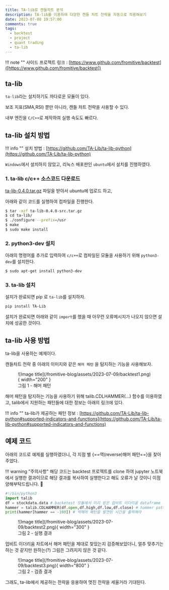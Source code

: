```yaml
---
title: TA-lib로 캔들차트 분석
description: TA-lib를 이용하여 다양한 캔들 차트 전략을 자동으로 적용해보기
date: 2023-07-08 19:57:00
comments: true
tags:
  - backtest
  - project
  - quant trading
  - ta-lib
---
```


!!! note ""
    사이드 프로젝트 링크 : [https://www.github.com/fromitive/backtest]([https://www.github.com/fromitive/backtest])

## ta-lib

`ta-lib`라는 설치하기도 까다로운 모듈이 있다.

보조 지표(SMA,RSI) 뿐만 아니라, 캔들 차트 전략을 사용할 수 있다.

내부 엔진을 `C/C++`로 제작하여 실행 속도도 빠르다.


## ta-lib 설치 방법

!!! info ""
    설치 방법 : [https://github.com/TA-Lib/ta-lib-python](https://github.com/TA-Lib/ta-lib-python)

`Windows`에서 설치하지 않았고, 리눅스 배포판인 `ubuntu`에서 설치를 진행하였다.

### 1. ta-lib c/c++ 소스코드 다운로드

[ta-lib-0.4.0.tar.gz](http://prdownloads.sourceforge.net/ta-lib/ta-lib-0.4.0-src.tar.gz) 파일을 받아서 ubuntu에 업로드 하고,

아래와 같이 코드를 실행하여 컴파일을 진행한다.

``` bash
$ tar -xzf ta-lib-0.4.0-src.tar.gz
$ cd ta-lib/
$ ./configure --prefix=/usr
$ make
$ sudo make install
```

### 2. python3-dev 설치
아래의 명령어를 추가로 입력하여 `c/c++`로 컴파일된 모듈을 사용하기 위해 `python3-dev`를 설치한다.

``` bash
$ sudo apt-get install python3-dev
```

### 3. ta-lib 설치
설치가 완료되면 pip 로 `ta-lib`를 설치하자.

``` bash
pip install TA-Lib
```

설치가 완료되면 아래와 같이 `import`를 했을 때 아무런 오류메시지가 나오지 않으면 설치에 성공한 것이다.


## ta-lib 사용 방법

ta-lib을 사용하는 예제이다.

캔들차트 전략 중 아래의 이미지와 같은 `해머 패턴` 을 탐지하는 기능을 사용해보자.

<figure markdown>
  ![Image title](/fromitive-blog/assets/2023-07-09/backtest1.png){ width="200" }
  <figcaption>그림 1 - 해머 패턴</figcaption>
</figure>

 
해머 패턴을 탐지하는 기능을 사용하기 위해 talib.CDLHAMMER(...) 함수를 이용하였고, talib에서 지원하는 패턴들에 대한 정보는 아래의 링크에 있다.

!!! info ""
    ta-lib가 제공하는 패턴 정보 : [https://github.com/TA-Lib/ta-lib-python#supported-indicators-and-functions](https://github.com/TA-Lib/ta-lib-python#supported-indicators-and-functions)

## 예제 코드

아래의 코드로 예제를 실행하였더니, 각 지점 별 {==역(reverse)해머 패턴==}을 찾아 주었다.

!!! warning "주의사항"
    해당 코드는 backtest 프로젝트를 clone 하여 jupyter 노트북에서 실행한 결과이므로 해당 결과를 복사하여 실행한다고 해도 오류가 날 것이니 이점 양해부탁드립니다. 🙏

``` python title='hammer.py' linenums="1"
#!/bin/python3
import talib
df = stockdata.data # backetest 모듈에서 미리 받은 업비트 이더리움 dataframe
hammer = talib.CDLHAMMER(df.open,df.high,df.low,df.close) # hammer pattern
print(hammer[hammer == -100]) # 역해머 패턴을 발견된 시간을 출력해라
```
<figure markdown>
  ![Image title](/fromitive-blog/assets/2023-07-09/backtest2.png){ width="300" }
  <figcaption>그림 2 - 실행 결과</figcaption>
</figure>


업비트 이더리움 차트에서 해머 패턴을 제대로 찾았는지 검증해보았더니, 얼추 맞추기는 하는 것 같지만 원하는(?) 그림은 그려지지 않은 것 같다.

<figure markdown>
  ![Image title](/fromitive-blog/assets/2023-07-09/backtest3.png){ width="800" }
  <figcaption>그림 2 - 검증 결과</figcaption>
</figure>

그래도, ta-lib에서 제공하는 전략을 응용하여 멋진 전략을 세울거라 기대된다.


